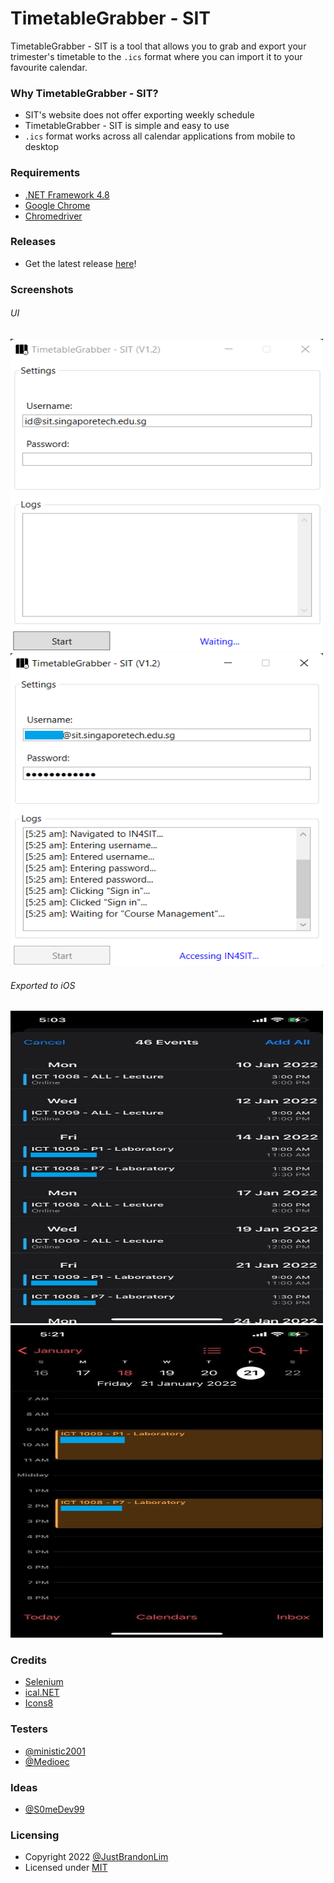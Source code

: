 # TimetableGrabber - SIT

TimetableGrabber - SIT is a tool that allows you to grab and export your trimester's timetable to the `.ics` format where you can import it to your favourite calendar.

### Why TimetableGrabber - SIT?

* SIT's website does not offer exporting weekly schedule
* TimetableGrabber - SIT is simple and easy to use
* `.ics` format works across all calendar applications from mobile to desktop

### Requirements
* [.NET Framework 4.8](https://dotnet.microsoft.com/en-us/download/dotnet-framework/net48/)
* [Google Chrome](https://www.google.com/intl/en_sg/chrome/)
* [Chromedriver](https://chromedriver.chromium.org/downloads/)

### Releases
* Get the latest release [here](https://github.com/JustBrandonLim/TimetableGrabber---SIT/releases/)!

### Screenshots
###### UI
<img src="https://github.com/JustBrandonLim/TimetableGrabber---SIT/blob/master/Picture1.png/" width="500" height="500"/>
<img src="https://github.com/JustBrandonLim/TimetableGrabber---SIT/blob/master/Picture2.png/" width="500" height="500"/>

###### Exported to iOS
<img src="https://github.com/JustBrandonLim/TimetableGrabber---SIT/blob/master/Picture3.png/" width="500" height="500"/>
<img src="https://github.com/JustBrandonLim/TimetableGrabber---SIT/blob/master/Picture4.png/" width="500" height="500"/>

### Credits
* [Selenium](https://www.selenium.dev/)
* [ical.NET](https://github.com/rianjs/ical.net/)
* [Icons8](https://icons8.com/)

### Testers
* [@ministic2001](https://github.com/ministic2001/)
* [@Medioec](https://github.com/Medioec/)

### Ideas
* [@S0meDev99](https://github.com/S0meDev99/)

### Licensing
* Copyright 2022 [@JustBrandonLim](https:/JustBrandonLim.github.io/)
* Licensed under [MIT](https://github.com/JustBrandonLim/TimetableGrabber---SIT/blob/86d02770d3649c7e73ad78ba766c66389170505c/LICENSE.md/)
